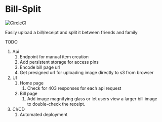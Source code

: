 # Bill-Split

[![CircleCI](https://dl.circleci.com/status-badge/img/circleci/HX6qXEAczo3W16Uo5yG8gK/Y8PRJZuSGrxN3KTQDZhh12/tree/main.svg?style=svg)](https://dl.circleci.com/status-badge/redirect/circleci/HX6qXEAczo3W16Uo5yG8gK/Y8PRJZuSGrxN3KTQDZhh12/tree/main)

Easily upload a bill/receipt and split it between friends and family

TODO

1. Api
   1. Endpoint for manual item creation
   2. Add persistent storage for access pins
   3. Encode bill page url
   3. Get presigned url for uploading image directly to s3 from browser
2. UI
   1. Home page
      1. Check for 403 responses for each api request
   3. Bill page
      1. Add image magnifying glass or let users view a larger bill image to
         double-check the receipt.
3. CI/CD
   1. Automated deployment

